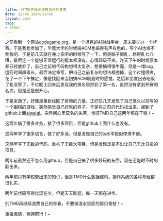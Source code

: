 ```yaml
---
title: 别TMD再继续浪费自己的青春
date: 22:45 2014/12/08
layout: post
tags:
- other
---
```


之前看到一个网站[codegame.org](CodeGame)，是一个坦克的AI对战平台，周末要举办一个杯赛。于是我也参加了，毕竟大学的时候搞ACM也搞得有声有色的，写个AI也难不倒我吧。于是前几天就在晚上空闲的时候写了一下，但是脑子很乱，想得乱七八糟，最后连一个能够正常运行的版本都没有，心情超级不爽。昨天下午的时候原本都已经放弃了，自己之前的代码构想得太复杂，想要搞得很牛逼，但是一堆bug，运行时间超级长。最后决定重写，把自己之前复杂的想法都抛掉，这个过程很爽，花了一个下午搞定，像是找回来当初搞ACM刷题时的感觉。之后和朋友出去吃饭了也没管了，不过晚上回来后发现我的排名居然到了第一名，虽然没有拿到杯赛的名次，但是还是很开心。

于是来劲了，好像是重新找回了折腾的力量。正好前几天发现了自己很久以前写的一个围棋的游戏，突然感觉自己好屌的样子。于是将之前的代码找出来，挪到了github上面[aiweiqi](https://github.com/yutingzhao1991/aiweiqi)。突然间心里莫名的失落，惊叹TMD自己这两年都在干嘛！~

这两年搞了很多业务，接了很多项目，但是github上面什么也没有。

这两年学了很多语言，做了好多活，但是发现自己的js水平貌似停滞不前。

这两年写了无数的代码，重构了无数次项目，但是发现却拿不出让自己无比自豪的项目。

两年前虽然还不怎么用github，但是自己搞了很多好玩的东西，现在还能时不时的翻出来。

两年前只有学校带出来的知识，但是TMD什么数据结构，操作系统的各种基础都很扎实。

两年前代码写得比现在少，但是天天刷题，每一天都在进步。

别TMD再继续浪费自己的青春，不要做温水里面的那只青蛙！~

重拾激情，保持前行！~
